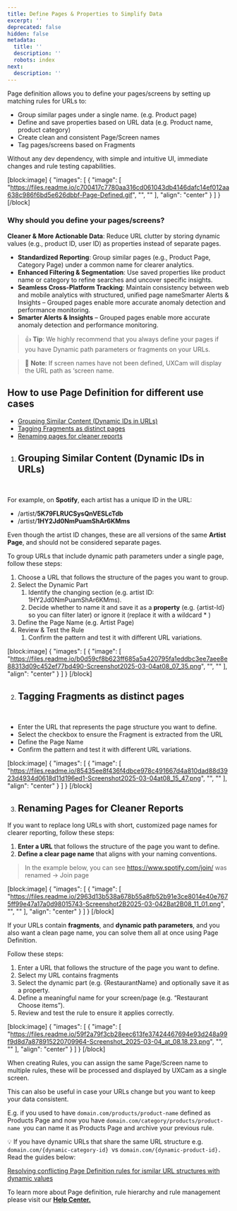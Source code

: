 ```yaml
---
title: Define Pages & Properties to Simplify Data
excerpt: ''
deprecated: false
hidden: false
metadata:
  title: ''
  description: ''
  robots: index
next:
  description: ''
---
```

Page definition allows you to define your pages/screens by setting up matching rules for URLs to:

- Group similar pages under a single name. (e.g. Product page)
- Define and save properties based on URL data (e.g. Product name, product category) 
- Create clean and consistent Page/Screen names 
- Tag pages/screens based on Fragments

Without any dev dependency, with simple and intuitive UI, immediate changes and rule testing capabilities.

[block:image]
{
  "images": [
    {
      "image": [
        "https://files.readme.io/c700417c7780aa316cd061043db4146dafc14ef012aa638c986f6bd5e626dbbf-Page-Defined.gif",
        "",
        ""
      ],
      "align": "center"
    }
  ]
}
[/block]




### Why should you define your pages/screens?

**Cleaner & More Actionable Data**: Reduce URL clutter by storing dynamic values (e.g., product ID, user ID) as properties instead of separate pages.

- **Standardized Reporting**: Group similar pages (e.g., Product Page, Category Page) under a common name for clearer analytics.
- **Enhanced Filtering & Segmentation**: Use saved properties like product name or category to refine searches and uncover specific insights.
- **Seamless Cross-Platform Tracking**: Maintain consistency between web and mobile analytics with structured, unified page nameSmarter Alerts & Insights – Grouped pages enable more accurate anomaly detection and performance monitoring.
- **Smarter Alerts & Insights** – Grouped pages enable more accurate anomaly detection and performance monitoring.

> 👍 **Tip**: We highly recommend that you always define your pages if you have Dynamic path parameters or fragments on your URLs.

> 📘 **Note**: If screen names have not been defined, UXCam will display the URL path as ‘screen name.



## How to use Page Definition for different use cases

- [Grouping Similar Content (Dynamic IDs in URLs)](https://help.uxcam.com/en/articles/10652702-define-pages-properties-to-simplify-data#h_11e7c1795b)
- [Tagging Fragments as distinct pages](https://help.uxcam.com/en/articles/10652702-define-pages-properties-to-simplify-data#h_924d5533fc)
- [Renaming pages for cleaner reports](https://help.uxcam.com/en/articles/10652702-define-pages-properties-to-simplify-data#h_3bf133bcdf)



1. ## **Grouping Similar Content (Dynamic IDs in URLs)**
   <br />



For example, on **Spotify**, each artist has a unique ID in the URL:

- /artist/**5K79FLRUCSysQnVESLcTdb**
- /artist/**1HY2Jd0NmPuamShAr6KMms** 

Even though the artist ID changes, these are all versions of the same **Artist Page**, and should not be considered separate pages. 

To group URLs that include dynamic path parameters under a single page, follow these steps:



1. Choose a URL that follows the structure of the pages you want to group.
2. Select the Dynamic Part
   1. Identify the changing section (e.g. artist ID: 1HY2Jd0NmPuamShAr6KMms).
   2. Decide whether to name it and save it as a **property** (e.g. {artist-Id} so you can filter later) or ignore it (replace it with a wildcard \* ) 
3. Define the Page Name (e.g. Artist Page) 
4. Review & Test the Rule
   1. Confirm the pattern and test it with different URL variations.

[block:image]
{
  "images": [
    {
      "image": [
        "https://files.readme.io/b0d59cf8b623ff685a5a420795fa1eddbc3ee7aee8e88313d09c452ef77bd490-Screenshot2025-03-04at08_07_35.png",
        "",
        ""
      ],
      "align": "center"
    }
  ]
}
[/block]




2. ## Tagging Fragments as distinct pages
   <br />

- Enter the URL that represents the page structure you want to define.
- Select the checkbox to ensure the Fragment is extracted from the URL
- Define the Page Name
- Confirm the pattern and test it with different URL variations.

[block:image]
{
  "images": [
    {
      "image": [
        "https://files.readme.io/85435ee8f436f4dbce978c491667d4a810dad88d3923d4934d0618d11d196ed1-Screenshot2025-03-04at08_15_47.png",
        "",
        ""
      ],
      "align": "center"
    }
  ]
}
[/block]




3. ## Renaming Pages for Cleaner Reports

If you want to replace long URLs with short, customized page names for clearer reporting, follow these steps:

1. **Enter a URL** that follows the structure of the page you want to define.
2. **Define a clear page name** that aligns with your naming conventions.



> In the example below, you can see <https://www.spotify.com/join/> was renamed -> Join page

[block:image]
{
  "images": [
    {
      "image": [
        "https://files.readme.io/2963d13b538a678b55a8fb52b91e3ce8014e40e7675ff99e47a17a0d98015743-Screenshot2B2025-03-042Bat2B08_11_01.png",
        "",
        ""
      ],
      "align": "center"
    }
  ]
}
[/block]


If your URLs contain **fragments**, and **dynamic path parameters**, and you also want a clean page name, you can solve them all at once using Page Definition.

Follow these steps:

1. Enter a URL that follows the structure of the page you want to define. 
2. Select my URL contains fragments
3. Select the dynamic part  (e.g. {RestaurantName}  and optionally save it as a property.
4. Define a meaningful name for your screen/page  (e.g. “Restaurant Choose items”).
5. Review and test the rule to ensure it applies correctly.

[block:image]
{
  "images": [
    {
      "image": [
        "https://files.readme.io/59f2a79f3cb28eec613fe37424467694e93d248a99f9d8d7a878915220709964-Screenshot_2025-03-04_at_08.18.23.png",
        "",
        ""
      ],
      "align": "center"
    }
  ]
}
[/block]




When creating Rules, you can assign the same Page/Screen name to multiple rules, these will be processed and displayed by UXCam as a single screen. 

This can also be useful in case your URLs change but you want to keep your data consistent. 

E.g. if you used to have `domain.com/products/product-name` defined as Products Page and now you have `domain.com/category/products/product-name `you can name it as Products Page and archive your previous rule.



💡 If you have dynamic URLs that share the same URL structure e.g. `domain.com/{dynamic-category-id} `vs `domain.com/{dynamic-product-id}.` Read the guides below:

[Resolving conflicting Page Definition rules for ismilar URL structures with dynamic values](https://help.uxcam.com/en/articles/11145060-resolving-conflicting-page-definition-rules-for-similar-url-structures-with-dynamic-values)

To learn more about Page definition, rule hierarchy and rule management please visit our **[Help Center. ](https://help.uxcam.com/en/articles/10652702-define-pages-properties-to-simplify-data#h_bc701cd1b1)**
